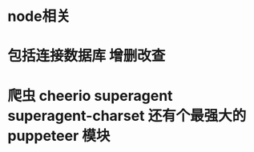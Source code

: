 # node相关      
# 包括连接数据库   增删改查
# 爬虫  cheerio     superagent    superagent-charset    还有个最强大的puppeteer 模块
